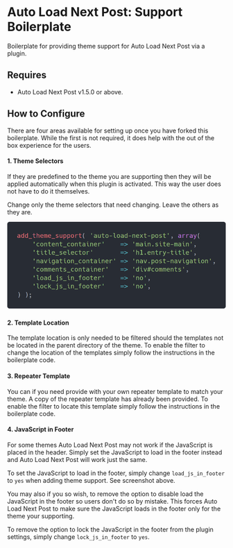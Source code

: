 # Auto Load Next Post: Support Boilerplate

Boilerplate for providing theme support for Auto Load Next Post via a plugin.

## Requires
* Auto Load Next Post v1.5.0 or above.


## How to Configure

There are four areas available for setting up once you have forked this boilerplate. While the first is not required, it does help with the out of the box experience for the users.

#### 1. Theme Selectors

If they are predefined to the theme you are supporting then they will be applied automatically when this plugin is activated. This way the user does not have to do it themselves.

Change only the theme selectors that need changing. Leave the others as they are.

![Add Theme Support](https://raw.githubusercontent.com/AutoLoadNextPost/alnp-support-boilerplate/master/add-theme-support.png)

#### 2. Template Location

The template location is only needed to be filtered should the templates not be located in the parent directory of the theme. To enable the filter to change the location of the templates simply follow the instructions in the boilerplate code.

#### 3. Repeater Template

You can if you need provide with your own repeater template to match your theme. A copy of the repeater template has already been provided. To enable the filter to locate this template simply follow the instructions in the boilerplate code.

#### 4. JavaScript in Footer

For some themes Auto Load Next Post may not work if the JavaScript is placed in the header. Simply set the JavaScript to load in the footer instead and Auto Load Next Post will work just the same.

To set the JavaScript to load in the footer, simply change `load_js_in_footer` to `yes` when adding theme support. See screenshot above.

You may also if you so wish, to remove the option to disable load the JavaScript in the footer so users don't do so by mistake. This forces Auto Load Next Post to make sure the JavaScript loads in the footer only for the theme your supporting.

To remove the option to lock the JavaScript in the footer from the plugin settings, simply change `lock_js_in_footer` to `yes`.

